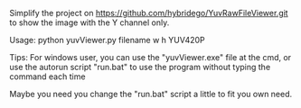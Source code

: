 Simplify the project on https://github.com/hybridego/YuvRawFileViewer.git 
to show the image with the Y channel only.

Usage:
python yuvViewer.py filename w h YUV420P

Tips:
For windows user, you can use the "yuvViewer.exe" file at the cmd, or 
use the autorun script "run.bat" to use the program without typing 
the command each time

Maybe you need you change the "run.bat" script a little to fit you own need.










